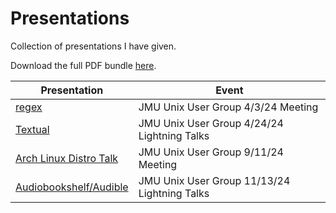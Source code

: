 # Presentations

Collection of presentations I have given.

Download the full PDF bundle [here](https://github.com/TabulateJarl8/presentations/releases/download/presentation-latest/PDF.zip).

| Presentation                                                  | Event                                        |
| ------------------------------------------------------------- | -------------------------------------------- |
| [regex](./regex/index.md)                                     | JMU Unix User Group 4/3/24 Meeting           |
| [Textual](./lightning_talks/Textual.md)                       | JMU Unix User Group 4/24/24 Lightning Talks  |
| [Arch Linux Distro Talk](./distros-arch/index.md)             | JMU Unix User Group 9/11/24 Meeting          |
| [Audiobookshelf/Audible](.lightning_talks/Audiobookshelf.md/) | JMU Unix User Group 11/13/24 Lightning Talks |

